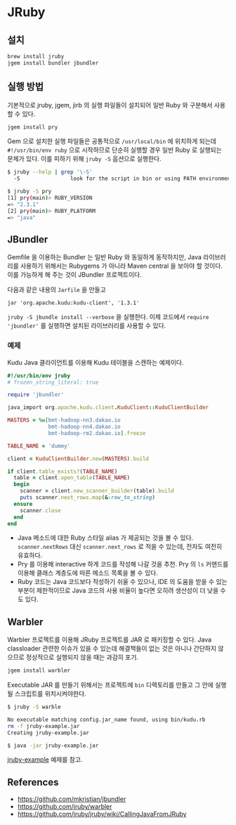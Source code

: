JRuby
=====

설치
----

```sh
brew install jruby
jgem install bundler jbundler
```

실행 방법
---------

기본적으로 jruby, jgem, jirb 의 실행 파일들이 설치되어 일반 Ruby 와 구분해서
사용할 수 있다.

```sh
jgem install pry
```

Gem 으로 설치한 실행 파일들은 공통적으로 `/usr/local/bin` 에 위치하게 되는데
`#!/usr/bin/env ruby` 으로 시작하므로 단순히 실행할 경우 일반 Ruby 로 실행되는
문제가 있다. 이를 피하기 위해 `jruby -S` 옵션으로 실행한다.

```sh
$ jruby --help | grep '\-S'
  -S                look for the script in bin or using PATH environment variable

$ jruby -S pry
[1] pry(main)> RUBY_VERSION
=> "2.3.1"
[2] pry(main)> RUBY_PLATFORM
=> "java"
```

JBundler
--------

Gemfile 을 이용하는 Bundler 는 일반 Ruby 와 동일하게 동작하지만, Java
라이브러리를 사용하기 위해서는 Rubygems 가 아니라 Maven central 을 보아야
할 것이다. 이를 가능하게 해 주는 것이 JBundler 프로젝트이다.

다음과 같은 내용의 `Jarfile` 을 만들고

```
jar 'org.apache.kudu:kudu-client', '1.3.1'
```

`jruby -S jbundle install --verbose` 을 실행한다. 이제 코드에서 `require
'jbundler'` 를 실행하면 설치된 라이브러리를 사용할 수 있다.

### 예제

Kudu Java 클라이언트를 이용해 Kudu 테이블을 스캔하는 예제이다.

```ruby
#!/usr/bin/env jruby
# frozen_string_literal: true

require 'jbundler'

java_import org.apache.kudu.client.KuduClient::KuduClientBuilder

MASTERS = %w[bmt-hadoop-nn3.dakao.io
             bmt-hadoop-nn4.dakao.io
             bmt-hadoop-rm2.dakao.io].freeze

TABLE_NAME = 'dummy'

client = KuduClientBuilder.new(MASTERS).build

if client.table_exists?(TABLE_NAME)
  table = client.open_table(TABLE_NAME)
  begin
    scanner = client.new_scanner_builder(table).build
    puts scanner.next_rows.map(&:row_to_string)
  ensure
    scanner.close
  end
end
```

- Java 메소드에 대한 Ruby 스타일 alias 가 제공되는 것을 볼 수 있다.
  `scanner.nextRows` 대신 `scanner.next_rows` 로 적을 수 있는데, 전자도 여전히
  유효하다.
- Pry 를 이용해 interactive 하게 코드를 작성해 나갈 것을 추천. Pry 의 `ls`
  커맨드를 이용해 클래스 계층도에 따른 메소드 목록을 볼 수 있다.
- Ruby 코드는 Java 코드보다 작성하기 쉬울 수 있으나, IDE 의 도움을 받을
  수 있는 부분이 제한적이므로 Java 코드의 사용 비율이 높다면 오히려 생산성이
  더 낮을 수도 있다.

Warbler
-------

Warbler 프로젝트를 이용해 JRuby 프로젝트를 JAR 로 패키징할 수 있다. Java
classloader 관련한 이슈가 있을 수 있는데 해결책들이 없는 것은 아니나
간단하지 않으므로 정상적으로 실행되지 않을 때는 과감히 포기.

```sh
jgem install warbler
```

Executable JAR 를 만들기 위해서는 프로젝트에 `bin` 디렉토리를 만들고 그 안에
실행될 스크립트를 위치시켜야한다.

```sh
$ jruby -S warble

No executable matching config.jar_name found, using bin/kudu.rb
rm -f jruby-example.jar
Creating jruby-example.jar

$ java -jar jruby-example.jar
```

[jruby-example](jruby-example) 예제를 참고.

References
----------

- https://github.com/mkristian/jbundler
- https://github.com/jruby/warbler
- https://github.com/jruby/jruby/wiki/CallingJavaFromJRuby

